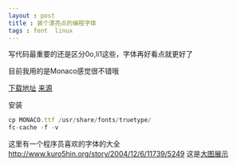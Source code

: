 ```yaml
---
layout : post 
title : 装个漂亮点的编程字体
tags : font  linux
---
```


写代码最重要的还是区分0o,li1这些，字体再好看点就更好了

目前我用的是Monaco感觉很不错哦

[下载地址](http://www.gringod.com/wp-upload/MONACO.TTF )
[来源](http://www.gringod.com/2006/02/24/return-of-monacottf/)

安装
```javascript
cp MONACO.ttf /usr/share/fonts/truetype/
fc-cache -f -v
```
这里有一个程序员喜欢的字体的大全  http://www.kuro5hin.org/story/2004/12/6/11739/5249
这是<a href="http://www.2maomao.com/blog/wp-content/uploads/best%20programming%20fonts.png">大图展示</a>
